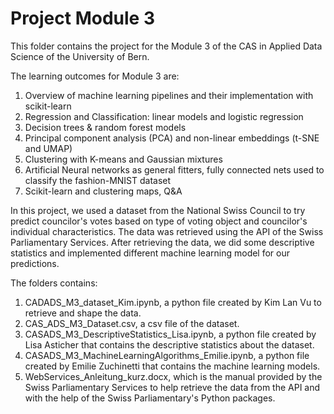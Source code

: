 # Project Module 3
This folder contains the project for the Module 3 of the CAS in Applied Data Science of the University of Bern.  

The learning outcomes for Module 3 are: 
1. Overview of machine learning pipelines and their implementation with scikit-learn
2. Regression and Classification: linear models and logistic regression
3. Decision trees & random forest models
4. Principal component analysis (PCA) and non-linear embeddings (t-SNE and UMAP)
5. Clustering with K-means and Gaussian mixtures
6. Artificial Neural networks as general fitters, fully connected nets used to classify the fashion-MNIST dataset
7. Scikit-learn and clustering maps, Q&A

In this project, we used a dataset from the National Swiss Council to try predict councilor's votes based on type of voting object and councilor's individual characteristics. 
The data was retrieved using the API of the Swiss Parliamentary Services. 
After retrieving the data, we did some descriptive statistics and implemented different machine learning model for our predictions. 

The folders contains: 
1. CADADS_M3_dataset_Kim.ipynb, a python file created by Kim Lan Vu to retrieve and shape the data. 
2. CAS_ADS_M3_Dataset.csv, a csv file of the dataset. 
3. CASADS_M3_DescriptiveStatistics_Lisa.ipynb, a python file created by Lisa Asticher that contains the descriptive statistics about the dataset. 
4. CASADS_M3_MachineLearningAlgorithms_Emilie.ipynb, a python file created by Emilie Zuchinetti that contains the machine learning models. 
5. WebServices_Anleitung_kurz.docx, which is the manual provided by the Swiss Parliamentary Services to help retrieve the data from the API and with the help of the Swiss Parliamentary's Python packages.

